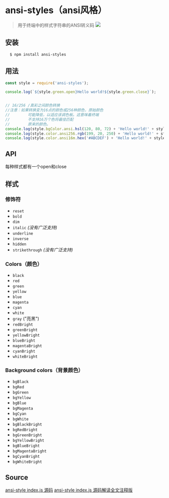 # ansi-styles（ansi风格）
> 用于终端中的样式字符串的ANSI转义码
![](screenshot.png)
## 安装
```
  $ npm install ansi-styles
```
## 用法
```js
const style = require('ansi-styles');

console.log(`${style.green.open}Hello world!${style.green.close}`);


// 16/256 /真彩之间颜色转换
//注意：如果转换变为16点的颜色或256种颜色，原始颜色
//        可能降低，以适应该调色板。这意味着终端
//        不支持16万个色将最佳匹配
//        原来的颜色。
console.log(style.bgColor.ansi.hsl(120, 80, 72) + 'Hello world!' + style.bgColor.close);
console.log(style.color.ansi256.rgb(199, 20, 250) + 'Hello world!' + style.color.close);
console.log(style.color.ansi16m.hex('#ABCDEF') + 'Hello world!' + style.color.close);
```
## API

每种样式都有一个open和close 

## 样式

### 修饰符

- `reset`
- `bold`
- `dim`
- `italic` *(没有广泛支持)*
- `underline`
- `inverse`
- `hidden`
- `strikethrough` *(没有广泛支持)*

### Colors（颜色）

- `black`
- `red`
- `green`
- `yellow`
- `blue`
- `magenta`
- `cyan`
- `white`
- `gray` ("亮黑")
- `redBright`
- `greenBright`
- `yellowBright`
- `blueBright`
- `magentaBright`
- `cyanBright`
- `whiteBright`

### Background colors（背景颜色）

- `bgBlack`
- `bgRed`
- `bgGreen`
- `bgYellow`
- `bgBlue`
- `bgMagenta`
- `bgCyan`
- `bgWhite`
- `bgBlackBright`
- `bgRedBright`
- `bgGreenBright`
- `bgYellowBright`
- `bgBlueBright`
- `bgMagentaBright`
- `bgCyanBright`
- `bgWhiteBright`

## Source
[ansi-style index.js 源码](https://github.com/shichenxiao/nodejs-result/blob/master/index.js) 
[ansi-style index.js 源码解读全文注释版](https://github.com/shichenxiao/nodejs-result/blob/master/node.js)
